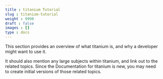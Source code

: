```yaml
---
title : titanium Tutorial
slug : titanium-tutorial
weight : 9990
draft : false
images : []
type : docs
---
```


This section provides an overview of what titanium is, and why a developer might want to use it.

It should also mention any large subjects within titanium, and link out to the related topics.  Since the Documentation for titanium is new, you may need to create initial versions of those related topics.

